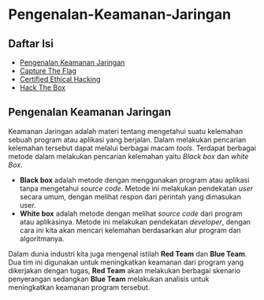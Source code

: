 # Pengenalan-Keamanan-Jaringan
## Daftar Isi
- [Pengenalan Keamanan Jaringan](#pengenalan-keamanan-jaringan)
- [Capture The Flag](ctf/README.md)
- [Certified Ethical Hacking](ceh/README.md)
- [Hack The Box](htb/README.md)

## Pengenalan Keamanan Jaringan
Keamanan Jaringan adalah materi tentang mengetahui suatu kelemahan sebuah program atau aplikasi yang berjalan. Dalam melakukan pencarian kelemahan tersebut dapat melalui berbagai macam <i>tools</i>. Terdapat berbagai metode dalam melakukan pencarian kelemahan yaitu <i>Black box</i> dan <i>white Box</i>.

- <b>Black box</b> adalah metode dengan menggunakan program atau aplikasi tanpa mengetahui <i>source code</i>. Metode ini melakukan pendekatan <i>user</i> secara umum, dengan melihat respon dari perintah yang dimasukan user.
- <b>White box</b> adalah metode dengan melihat <i>source code</i> dari program atau aplikasinya. Metode ini melakukan pendekatan <i>developer</i>, dengan cara ini kita akan mencari kelemahan berdasarkan alur program dan algoritmanya.

Dalam dunia industri kita juga mengenal istilah <b>Red Team</b> dan <b>Blue Team</b>. Dua tim ini digunakan untuk meningkatkan keamanan dari program yang dikerjakan dengan tugas, <b>Red Team</b> akan melakukan berbagai skenario penyerangan sedangkan <b>Blue Team</b> melakukan analisis untuk meningkatkan keamanan program tersebut.